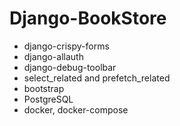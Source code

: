 # Django-BookStore

* django-crispy-forms
* django-allauth
* django-debug-toolbar
* select_related and prefetch_related
* bootstrap
* PostgreSQL
* docker, docker-compose
